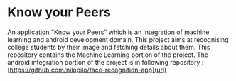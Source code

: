 # Know your Peers
An application "Know your Peers" which is an integration of machine learning and android development domain.
This project aims at recognising college students by their image and fetching details about them.
This repository contains the Machine Learning portion of the project.
The android integration portion of the project is in following repository : [https://github.com/nilopilo/face-recognition-app](url)
